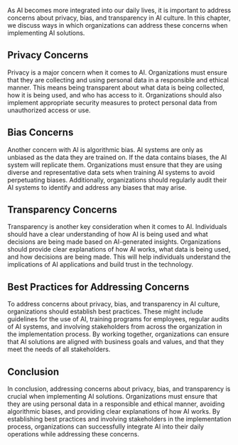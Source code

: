 
As AI becomes more integrated into our daily lives, it is important to address concerns about privacy, bias, and transparency in AI culture. In this chapter, we discuss ways in which organizations can address these concerns when implementing AI solutions.

Privacy Concerns
----------------

Privacy is a major concern when it comes to AI. Organizations must ensure that they are collecting and using personal data in a responsible and ethical manner. This means being transparent about what data is being collected, how it is being used, and who has access to it. Organizations should also implement appropriate security measures to protect personal data from unauthorized access or use.

Bias Concerns
-------------

Another concern with AI is algorithmic bias. AI systems are only as unbiased as the data they are trained on. If the data contains biases, the AI system will replicate them. Organizations must ensure that they are using diverse and representative data sets when training AI systems to avoid perpetuating biases. Additionally, organizations should regularly audit their AI systems to identify and address any biases that may arise.

Transparency Concerns
---------------------

Transparency is another key consideration when it comes to AI. Individuals should have a clear understanding of how AI is being used and what decisions are being made based on AI-generated insights. Organizations should provide clear explanations of how AI works, what data is being used, and how decisions are being made. This will help individuals understand the implications of AI applications and build trust in the technology.

Best Practices for Addressing Concerns
--------------------------------------

To address concerns about privacy, bias, and transparency in AI culture, organizations should establish best practices. These might include guidelines for the use of AI, training programs for employees, regular audits of AI systems, and involving stakeholders from across the organization in the implementation process. By working together, organizations can ensure that AI solutions are aligned with business goals and values, and that they meet the needs of all stakeholders.

Conclusion
----------

In conclusion, addressing concerns about privacy, bias, and transparency is crucial when implementing AI solutions. Organizations must ensure that they are using personal data in a responsible and ethical manner, avoiding algorithmic biases, and providing clear explanations of how AI works. By establishing best practices and involving stakeholders in the implementation process, organizations can successfully integrate AI into their daily operations while addressing these concerns.
